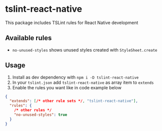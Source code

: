 # tslint-react-native

This package includes TSLint rules for React Native development

## Available rules

- `no-unused-styles` shows unused styles created with `StyleSheet.create`

## Usage

1. Install as dev dependency with `npm i -D tslint-react-native`
2. In your `tslint.json` add `tslint-react-native` as array item to `extends`
3. Enable the rules you want like in code example below

```json
{
  "extends": [/* other rule sets */, "tslint-react-native"],
  "rules": {
    /* other rules */
    "no-unused-styles": true
  }
}
```